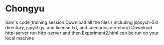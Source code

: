 # Chongyu
Sam's code_training session
Download all the files ( including jspsych-5.0 directory, jspych.js, and license.txt, and scenarios directory)
Download http-server
run http-server and then Experiment2.html can be run on your local machine
